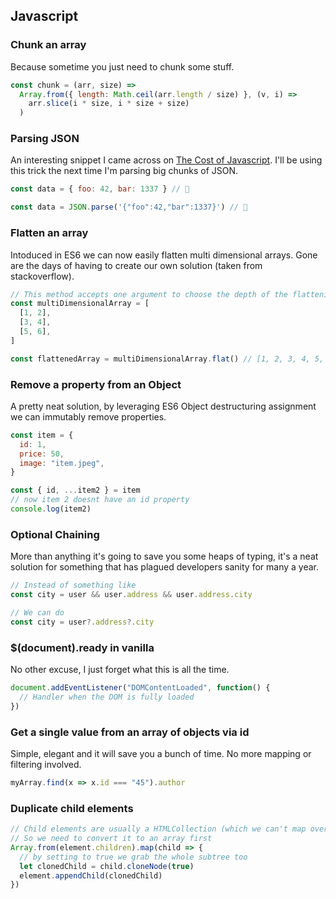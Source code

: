 ## Javascript

### Chunk an array

Because sometime you just need to chunk some stuff.

```js
const chunk = (arr, size) =>
  Array.from({ length: Math.ceil(arr.length / size) }, (v, i) =>
    arr.slice(i * size, i * size + size)
  )
```

### Parsing JSON

An interesting snippet I came across on [The Cost of Javascript](https://v8.dev/blog/cost-of-javascript-2019#json). I'll be using this trick the next time I'm parsing big chunks of JSON.

```js
const data = { foo: 42, bar: 1337 } // 🐌

const data = JSON.parse('{"foo":42,"bar":1337}') // 🚀
```



### Flatten an array

Intoduced in ES6 we can now easily flatten multi dimensional arrays. Gone are the days of having to create our own solution (taken from stackoverflow).

```js
// This method accepts one argument to choose the depth of the flattening
const multiDimensionalArray = [
  [1, 2],
  [3, 4],
  [5, 6],
]

const flattenedArray = multiDimensionalArray.flat() // [1, 2, 3, 4, 5, 6]
```

### Remove a property from an Object

A pretty neat solution, by leveraging ES6 Object destructuring assignment we can immutably remove properties.

```js
const item = {
  id: 1,
  price: 50,
  image: "item.jpeg",
}

const { id, ...item2 } = item
// now item 2 doesnt have an id property
console.log(item2)
```

### Optional Chaining

More than anything it's going to save you some heaps of typing, it's a neat solution for something that has plagued developers sanity for many a year.

```js
// Instead of something like
const city = user && user.address && user.address.city

// We can do
const city = user?.address?.city
```

### \$(document).ready in vanilla

No other excuse, I just forget what this is all the time.

```js
document.addEventListener("DOMContentLoaded", function() {
  // Handler when the DOM is fully loaded
})
```

### Get a single value from an array of objects via id

Simple, elegant and it will save you a bunch of time. No more mapping or filtering involved.

```js
myArray.find(x => x.id === "45").author
```

### Duplicate child elements

```js
// Child elements are usually a HTMLCollection (which we can't map over)
// So we need to convert it to an array first
Array.from(element.children).map(child => {
  // by setting to true we grab the whole subtree too
  let clonedChild = child.cloneNode(true)
  element.appendChild(clonedChild)
})
```
